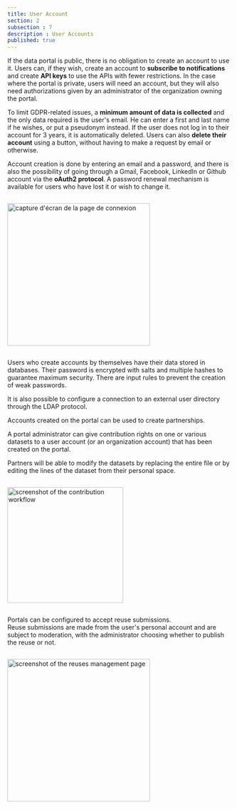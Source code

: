 ```yaml
---
title: User Account
section: 2
subsection : 7
description : User Accounts
published: true
---
```


If the data portal is public, there is no obligation to create an account to use it. Users can, if they wish, create an account to **subscribe to notifications** and create **API keys** to use the APIs with fewer restrictions. In the case where the portal is private, users will need an account, but they will also need authorizations given by an administrator of the organization owning the portal.


To limit GDPR-related issues, a **minimum amount of data is collected** and the only data required is the user's email. He can enter a first and last name if he wishes, or put a pseudonym instead. If the user does not log in to their account for 3 years, it is automatically deleted. Users can also **delete their account** using a button, without having to make a request by email or otherwise.

Account creation is done by entering an email and a password, and there is also the possibility of going through a Gmail, Facebook, LinkedIn or Github account via the **oAuth2 protocol**. A password renewal mechanism is available for users who have lost it or wish to change it.

<img src="./images/functional-presentation/connexion.jpg"
     height="320" style="margin:15px auto;" alt="capture d'écran de la page de connexion" />

Users who create accounts by themselves have their data stored in databases. Their password is encrypted with salts and multiple hashes to guarantee maximum security. There are input rules to prevent the creation of weak passwords.

It is also possible to configure a connection to an external user directory through the LDAP protocol.


Accounts created on the portal can be used to create partnerships.  

A portal administrator can give contribution rights on one or various datasets to a user account (or an organization account) that has been created on the portal.

Partners will be able to modify the datasets by replacing the entire file or by editing the lines of the dataset from their personal space.

<img src="./images/functional-presentation/contribution.jpg"
     height="260" style="margin:15px auto;" alt="screenshot of the contribution workflow" />

Portals can be configured to accept reuse submissions.   
Reuse submissions are made from the user's personal account and are subject to moderation, with the administrator choosing whether to publish the reuse or not.


<img src="./images/functional-presentation/reutilisation.jpg"
     height="320" style="margin:15px auto;" alt="screenshot of the reuses management page" />